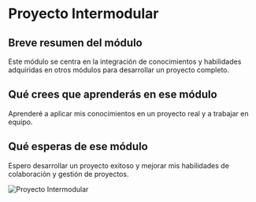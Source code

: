 # Proyecto Intermodular

## Breve resumen del módulo
Este módulo se centra en la integración de conocimientos y habilidades adquiridas en otros módulos para desarrollar un proyecto completo.

## Qué crees que aprenderás en ese módulo
Aprenderé a aplicar mis conocimientos en un proyecto real y a trabajar en equipo.

## Qué esperas de ese módulo
Espero desarrollar un proyecto exitoso y mejorar mis habilidades de colaboración y gestión de proyectos.

![Proyecto Intermodular](https://universae.com/wp-content/uploads/2021/10/cabecera-gs-administracion-sistemas-informaticos-red-desktop.webp)
